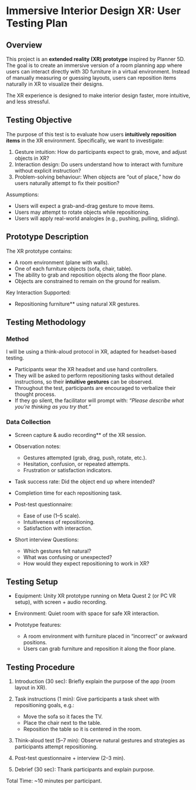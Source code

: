 # Immersive Interior Design XR: User Testing Plan

## Overview

This project is an **extended reality (XR) prototype** inspired by Planner 5D. The goal is to create an immersive version of a room planning app where users can interact directly with 3D furniture in a virtual environment. Instead of manually measuring or guessing layouts, users can reposition items naturally in XR to visualize their designs.

The XR experience is designed to make interior design faster, more intuitive, and less stressful.


## Testing Objective

The purpose of this test is to evaluate how users **intuitively reposition items** in the XR environment. Specifically, we want to investigate:

1. Gesture intuition: How do participants expect to grab, move, and adjust objects in XR?
2. Interaction design: Do users understand how to interact with furniture without explicit instruction?
3. Problem-solving behaviour: When objects are “out of place,” how do users naturally attempt to fix their position?

Assumptions:

* Users will expect a grab-and-drag gesture to move items.
* Users may attempt to rotate objects while repositioning.
* Users will apply real-world analogies (e.g., pushing, pulling, sliding).


## Prototype Description

The XR prototype contains:

* A room environment (plane with walls).
* One of each furniture objects (sofa, chair, table).
* The ability to grab and reposition objects along the floor plane.
* Objects are constrained to remain on the ground for realism.

Key Interaction Supported:

* Repositioning furniture** using natural XR gestures.


## Testing Methodology

### Method

I will be using a think-aloud protocol in XR, adapted for headset-based testing.

* Participants wear the XR headset and use hand controllers.
* They will be asked to perform repositioning tasks without detailed instructions, so their **intuitive gestures** can be observed.
* Throughout the test, participants are encouraged to verbalize their thought process.
* If they go silent, the facilitator will prompt with: *“Please describe what you’re thinking as you try that.”*

### Data Collection

* Screen capture & audio recording** of the XR session.
* Observation notes:
  * Gestures attempted (grab, drag, push, rotate, etc.).
  * Hesitation, confusion, or repeated attempts.
  * Frustration or satisfaction indicators.

* Task success rate: Did the object end up where intended?
* Completion time for each repositioning task.
* Post-test questionnaire:

  * Ease of use (1–5 scale).
  * Intuitiveness of repositioning.
  * Satisfaction with interaction.
  
* Short interview Questions:
  * Which gestures felt natural?
  * What was confusing or unexpected?
  * How would they expect repositioning to work in XR?


## Testing Setup

* Equipment: Unity XR prototype running on Meta Quest 2 (or PC VR setup), with screen + audio recording.
* Environment: Quiet room with space for safe XR interaction.
* Prototype features:

  * A room environment with furniture placed in “incorrect” or awkward positions.
  * Users can grab furniture and reposition it along the floor plane.


## Testing Procedure

1. Introduction (30 sec): Briefly explain the purpose of the app (room layout in XR).
2. Task instructions (1 min): Give participants a task sheet with repositioning goals, e.g.:

   * Move the sofa so it faces the TV.
   * Place the chair next to the table.
   * Reposition the table so it is centered in the room.
3. Think-aloud test (5–7 min): Observe natural gestures and strategies as participants attempt repositioning.
4. Post-test questionnaire + interview (2–3 min).
5. Debrief (30 sec): Thank participants and explain purpose.

Total Time: ~10 minutes per participant.
